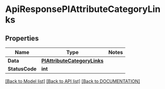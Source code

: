 # ApiResponsePIAttributeCategoryLinks

## Properties
Name | Type | Notes
------------ | ------------- | -------------
**Data** | **[**PIAttributeCategoryLinks**](../Model/PIAttributeCategoryLinks.md)**
**StatusCode** | **int**

[[Back to Model list]](../../DOCUMENTATION.md#documentation-for-models) [[Back to API list]](../../DOCUMENTATION.md#documentation-for-api-endpoints) [[Back to DOCUMENTATION]](../../DOCUMENTATION.md)
